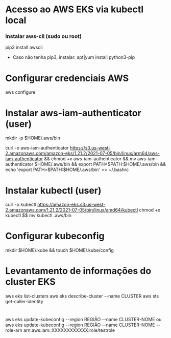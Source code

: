 # Acesso ao AWS EKS via kubectl local

### Instalar aws-cli (sudo ou root)
pip3 install awscli

- Caso não tenha pip3, instalar:
apt|yum install python3-pip

# Configurar credenciais AWS

aws configure

# Instalar aws-iam-authenticator (user)

mkdir -p $HOME/.aws/bin

curl -o aws-iam-authenticator https://s3.us-west-2.amazonaws.com/amazon-eks/1.21.2/2021-07-05/bin/linux/arm64/aws-iam-authenticator && chmod +x aws-iam-authenticator && mv aws-iam-authenticator $HOME/.aws/bin && export PATH=$PATH:$HOME/.aws/bin && echo 'export PATH=$PATH:$HOME/.aws/bin' >> ~/.bashrc

# Instalar kubectl (user)

curl -o kubectl https://amazon-eks.s3.us-west-2.amazonaws.com/1.21.2/2021-07-05/bin/linux/amd64/kubectl
chmod +x kubectl $$ mv kubectl .aws/bin

# Configurar kubeconfig
mkdir $HOME/.kube && touch $HOME/.kube/config

# Levantamento de informações do cluster EKS

aws eks list-clusters
aws eks describe-cluster --name CLUSTER
aws sts get-caller-identity

# 
aws eks update-kubeconfig --region REGIÃO --name CLUSTER-NOME
ou
aws eks update-kubeconfig --region REGIÃO --name CLUSTER-NOME --role-arn arn:aws:iam::XXXXXXXXXXXX:role/testrole
